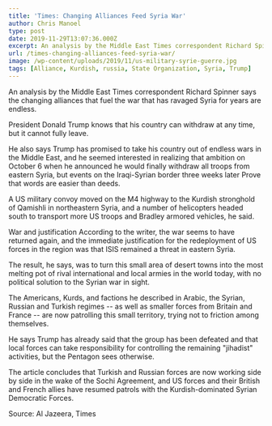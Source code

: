 ```yaml
---
title: 'Times: Changing Alliances Feed Syria War'
author: Chris Manoel
type: post
date: 2019-11-29T13:07:36.000Z
excerpt: An analysis by the Middle East Times correspondent Richard Spinner says the changing alliances that fuel the war that has ravaged Syria for years are endless.
url: /times-changing-alliances-feed-syria-war/
image: /wp-content/uploads/2019/11/us-military-syrie-guerre.jpg
tags: [Alliance, Kurdish, russia, State Organization, Syria, Trump]
---
```


An analysis by the Middle East Times correspondent Richard Spinner says the changing alliances that fuel the war that has ravaged Syria for years are endless.

President Donald Trump knows that his country can withdraw at any time, but it cannot fully leave.

He also says Trump has promised to take his country out of endless wars in the Middle East, and he seemed interested in realizing that ambition on October 6 when he announced he would finally withdraw all troops from eastern Syria, but events on the Iraqi-Syrian border three weeks later Prove that words are easier than deeds.

A US military convoy moved on the M4 highway to the Kurdish stronghold of Qamishli in northeastern Syria, and a number of helicopters headed south to transport more US troops and Bradley armored vehicles, he said.

War and justification
According to the writer, the war seems to have returned again, and the immediate justification for the redeployment of US forces in the region was that ISIS remained a threat in eastern Syria.

The result, he says, was to turn this small area of ​​desert towns into the most melting pot of rival international and local armies in the world today, with no political solution to the Syrian war in sight.

The Americans, Kurds, and factions he described in Arabic, the Syrian, Russian and Turkish regimes -- as well as smaller forces from Britain and France -- are now patrolling this small territory, trying not to friction among themselves.

He says Trump has already said that the group has been defeated and that local forces can take responsibility for controlling the remaining "jihadist" activities, but the Pentagon sees otherwise.

The article concludes that Turkish and Russian forces are now working side by side in the wake of the Sochi Agreement, and US forces and their British and French allies have resumed patrols with the Kurdish-dominated Syrian Democratic Forces.

Source: Al Jazeera, Times
